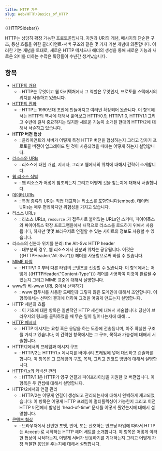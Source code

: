 ```yaml
---
title: HTTP 기본
slug: Web/HTTP/Basics_of_HTTP
---
```

{{HTTPSidebar}}

HTTP는 상당히 확장 가능한 프로토콜입니다. 자원과 URI의 개념, 메시지의 단순한 구조, 통신 흐름을 위한 클라이언트-서버 구조와 같은 몇 가지 기본 개념에 의존합니다. 이러한 기본 개념을 토대로, 새로운 HTTP 메서드나 헤더의 생성을 통해 새로운 기능과 새로운 의미를 더하는 수많은 확장들이 수년간 생겨났습니다.

## 항목

- [HTTP의 개요](/ko/docs/Web/HTTP/Overview)
  - : HTTP는 무엇이고 웹 아키텍처에서 그 역할은 무엇인지, 프로토콜 스택에서의 위치를 서술하고 있습니다.
- [HTTP의 진화](/ko/docs/Web/HTTP/Basics_of_HTTP/Evolution_of_HTTP)
  - : HTTP는 1990년대 초반에 만들어지고 여러번 확장되어 왔습니다. 이 항목에서는 HTTP의 역사에 대해서 훑어보고 HTTP/0.9, HTTP/1.0, HTTP/1.1 그리고 수년에 걸쳐 중요하지는 않지만 새로운 기능이 소개된 현대의 HTTP/2에 대해서 서술하고 있습니다.
- **HTTP 버전 협상**
  - : 클라이언트와 서버가 어떻게 특정 HTTP 버전을 협상하는지 그리고 갑자기 프로토콜 버전이 업그레이드 된 것이 사용되었을 때에는 어떻게 하는지 설명합니다.
- [리소스와 URIs](/ko/docs/Web/HTTP/Resources_and_URIs)
  - : 리소스에 대한 개념, 지시자, 그리고 웹에서의 위치에 대해서 간략히 소개합니다.
- [웹 리소스 식별](/ko/docs/Web/HTTP/Basics_of_HTTP/Identifying_resources_on_the_Web)
  - : 웹 리소스가 어떻게 참조되는지 그리고 어떻게 것을 찾는지에 대해서 서술합니다.
- [데이터 URIs](/ko/docs/Web/HTTP/Basics_of_HTTP/Data_URIs)
  - : 특정 종류의 URI는 직접 대표하는 리소스를 포함합니다(embed). 데이터 URIs는 매우 편리하지만 위험성을 가지고 있습니다.
- 리소스 URLs
  - : 리소스 URLs, `resource:`가 접두사로 붙어있는 URLs인 스키마, 파이어폭스와 파이어폭스 확장 프로그램들에서 내적으로 리소스를 로드하기 위해서 사용됩니다, 하지만 몇몇 브라우저로 연결할 수 있는 사이트의 정보도 사용할 수 있습니다.
- 리소스의 신분과 위치를 분리: the Alt-Svc HTTP header
  - : 대부분의 경우, 웹 리소스에서 신분과 위치는 공유됩니다. 이것은 {{HTTPHeader("Alt-Svc")}} 헤더를 사용함으로써 바뀔 수 있습니다.
- [MIME 타입](/ko/docs/Web/HTTP/Basics_of_HTTP/MIME_types)
  - : HTTP/1.0 부터 다른 타입의 콘텐츠를 전송할 수 있습니다. 이 항목에서는 어떻게 {{HTTPHeader("Content-Type")}} 헤더를 사용하여 이것이 완료될 수 있는지 그리고 MIME 표준에 대해서 설명합니다.
- [www와 비-www URL 중에서 선택하기](/ko/docs/Web/HTTP/Basics_of_HTTP/Choosing_between_www_and_non-www_URLs)
  - : www 접두사를 사용한 도메인과 그렇지 않은 도메인에 대해서 조언합니다. 이 항목에서는 선택의 결과에 더하여 그것을 어떻게 만드는지 설명합니다.
- HTTP 세션의 흐름
  - : 이 기초에 대한 항목은 일반적인 HTTP 세션에 대해서 서술합니다: 당신이 브라우저의 링크를 클릭하였을 때 무슨 일이 일어나는지에 대해 ...
- [HTTP 메시지](/ko/docs/Web/HTTP/Messages)
  - : HTTP 메시지는 요청 혹은 응답을 하는 도중에 전송됩니며, 아주 확실한 구조를 가지고 있습니다;
    이 간략한 항목에서는 그 구조, 목적과 가능성에 대해서 서술합니다.
- HTTP/2에서의 프레임과 메시지 구조
  - : HTTP/2는 HTTP/1.x 메시지를 바이너리 프레임에 넣어 대신하고 캡슐화를 합니다. 이 항목은 그 프레임의 구조, 목적, 그리고 인코드 방법에 대해서 설명합니다.
- [HTTP/1.x의 커넥션 관리](/ko/docs/Web/HTTP/Connection_management_in_HTTP_1.x)
  - : HTTP/1.1은 HTTP가 영구 연결과 파이프라이닝을 지원한 첫 버전입니다. 이 항목은 두 컨셉에 대해서 설명합니다.
- HTTP/2에서의 연결 관리
  - : HTTP/2는 어떻게 연결이 생성되고 관리되는지에 대해서 완벽하게 재고되었습니다: 이 항목은 어떻게 HTTP 프레임이 멀티플렉싱이 가능한지 그리고 이전 HTTP 버전에서 발생한 'head-of-time' 문제를 어떻게 풀었는지에 대해서 설명합니다.
- [콘텐츠 협상](/ko/docs/Web/HTTP/Content_negotiation)
  - : 브라우저에서 선언한 포맷, 언어, 또는 선호하는 인코딩 타입에 따라서 HTTP는 Accept-로 시작하는 HTTP 헤더 세트를 소개합니다. 이 항목은 어떻게 이러한 협상이 시작하는지, 어떻게 서버가 반응하기를 기대하는지 그리고 어떻게 가장 적절한 응답을 주는지에 대해서 설명합니다.
